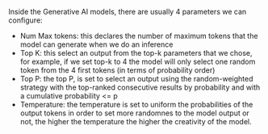 Inside the Generative AI models, there are usually 4 parameters we can configure:
- Num Max tokens: this declares the number of maximum tokens that the model can generate when we do an inference
- Top K: this select an output from the top-k parameters that we chose, for example, if we set top-k to 4 the model will only select one random token from the 4 first tokens (in terms of probability order)
- Top P: the top P, is set to select an output using the random-weighted strategy with the top-ranked consecutive results by probability and with a cumulative probability <= p
- Temperature: the temperature is set to uniform the probabilities of the output tokens in order to set more randomnes to the model output or not, the higher the temperature the higher the creativity of the model.